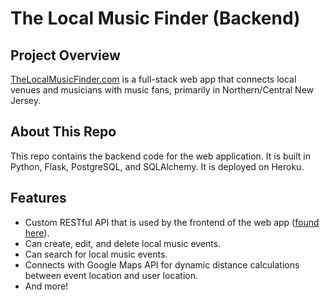 # The Local Music Finder (Backend)

## Project Overview
[TheLocalMusicFinder.com](https://www.thelocalmusicfinder.com/) is a full-stack web app that connects local venues and musicians with music fans, primarily in Northern/Central New Jersey.

## About This Repo
This repo contains the backend code for the web application. It is built in Python, Flask, PostgreSQL, and SQLAlchemy. It is deployed on Heroku.

## Features
- Custom RESTful API that is used by the frontend of the web app ([found here](https://github.com/jpraissman/local-music-finder-frontend-new)).
- Can create, edit, and delete local music events.
- Can search for local music events.
- Connects with Google Maps API for dynamic distance calculations between event location and user location.
- And more! 
